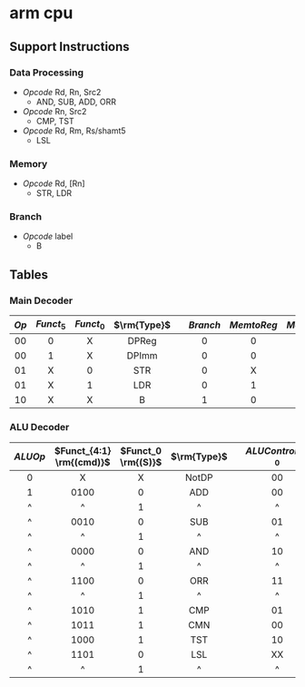 # arm cpu

## Support Instructions

### Data Processing

* *Opcode* Rd, Rn, Src2
  * AND, SUB, ADD, ORR
* *Opcode* Rn, Src2
  * CMP, TST
* *Opcode* Rd, Rm, Rs/shamt5
  * LSL

### Memory

* *Opcode* Rd, [Rn]
  * STR, LDR

### Branch

* *Opcode* label
  * B

## Tables

### Main Decoder

| $Op$  | $Funct_5$ | $Funct_0$ | $\rm{Type}$ |       | $Branch$ | $MemtoReg$ | $MemW$ | $ALUSrc$ | $ImmSrc$ | $RegW$ | $RegSrc$ | $ALUOp$ |
| :---: | :-------: | :-------: | :---------: | :---: | :------: | :--------: | :----: | :------: | :------: | :----: | :------: | :-----: |
|  00   |     0     |     X     |    DPReg    |       |    0     |     0      |   0    |    0     |    XX    |   1    |   100    |    1    |
|  00   |     1     |     X     |    DPImm    |       |    0     |     0      |   0    |    1     |    00    |   1    |   0X0    |    1    |
|  01   |     X     |     0     |     STR     |       |    0     |     X      |   1    |    1     |    01    |   0    |   010    |    0    |
|  01   |     X     |     1     |     LDR     |       |    0     |     1      |   0    |    1     |    01    |   1    |   0X0    |    0    |
|  10   |     X     |     X     |      B      |       |    1     |     0      |   0    |    1     |    10    |   0    |   0X1    |    0    |

### ALU Decoder

| $ALUOp$ | $Funct_{4:1} \rm{(cmd)}$ | $Funct_0 \rm{(S)}$ | $\rm{Type}$ |     | $ALUControl_{1:0}$ | $FlagW_{1:0}$ | $NoWrite$ | $Shift$ |
| :-----: | :----------------------: | :----------------: | :---------: | --- | :----------------: | :-----------: | :-------: | :-----: |
|    0    |            X             |         X          |    NotDP    |     |         00         |      00       |     0     |    0    |
|    1    |           0100           |         0          |     ADD     |     |         00         |      00       |     0     |    0    |
|    ^    |            ^             |         1          |      ^      |     |         ^          |      11       |     0     |    0    |
|    ^    |           0010           |         0          |     SUB     |     |         01         |      00       |     0     |    0    |
|    ^    |            ^             |         1          |      ^      |     |         ^          |      11       |     0     |    0    |
|    ^    |           0000           |         0          |     AND     |     |         10         |      00       |     0     |    0    |
|    ^    |            ^             |         1          |      ^      |     |         ^          |      10       |     0     |    0    |
|    ^    |           1100           |         0          |     ORR     |     |         11         |      00       |     0     |    0    |
|    ^    |            ^             |         1          |      ^      |     |         ^          |      10       |     0     |    0    |
|    ^    |           1010           |         1          |     CMP     |     |         01         |      11       |     1     |    0    |
|    ^    |           1011           |         1          |     CMN     |     |         00         |      11       |     1     |    0    |
|    ^    |           1000           |         1          |     TST     |     |         10         |      10       |     1     |    0    |
|    ^    |           1101           |         0          |     LSL     |     |         XX         |      00       |     0     |    1    |
|    ^    |            ^             |         1          |      ^      |     |         ^          |      10       |     0     |    1    |
